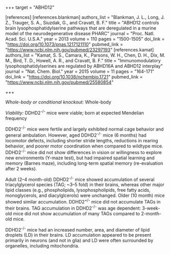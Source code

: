+++
target = "ABHD12"

[references]
    [references.blankman]
        authors_list = "Blankman, J. L., Long, J. Z., Trauger, S. A., Siuzdak, G., and Cravatt, B. F."
        title = "ABHD12 controls brain lysophosphatidylserine pathways that are deregulated in a murine model of the neurodegenerative disease PHARC"
        journal = "Proc. Natl. Acad. Sci. U.S.A."
        year = 2013
        volume = 110
        pages = "1500-1505"
        doi_link = "https://doi.org/10.1073/pnas.1217121110"
        pubmed_link = "https://www.ncbi.nlm.nih.gov/pubmed/23297193"
    [references.kamat]
        authors_list = "Kamat, S. S., Camara, K., Parsons, W. H., Chen, D. H., Dix, M. M., Bird, T. D., Howell, A. R., and Cravatt, B. F."
        title = "Immunomodulatory lysophosphatidylserines are regulated by ABHD16A and ABHD12 interplay"
        journal = "Nat. Chem. Biol."
        year = 2015
        volume = 11
        pages = "164-171"
        doi_link = "https://doi.org/10.1038/nchembio.1721"
        pubmed_link = "https://www.ncbi.nlm.nih.gov/pubmed/25580854"

+++

<p><em>Whole-body or conditional knockout:</em> Whole-body</p>
<p><em>Viability:</em> DDHD2<sup>-/-</sup> mice were viable; born at expected Mendelian frequency</p>
<p>DDHD2<sup>-/-</sup> mice were fertile and largely exhibited normal cage behavior and general ambulation. However, aged DDHD2<sup>-/-</sup> mice (6 months) had locomotor defects, including shorter stride lengths, reductions in rearing behavior, and poorer motor coordination when compared to wildtype mice. DDHD2<sup>-/-</sup> mice did not show differences in vision or willingness to explore new environments (Y-maze test), but had impaired spatial learning and memory (Barnes maze), including long-term spatial memory (re-evaluation after 2 weeks).</p>
<p>Adult (2–4 month-old) DDHD2<sup>-/-</sup> mice showed accumulation of several triacylglycerol species (TAG; ~3–5 fold) in their brains, whereas other major lipid classes (e.g., phospholipids, lysophospholipids, free fatty acids,
 monoglycerols, and diacylglcerols) were unchanged. Older (10 month) mice showed similar accumulation. DDHD2<sup>+/-</sup> mice did not accumulate TAGs in their brains. TAG accumulation in DDHD2<sup>-/-</sup> was age dependent: 3-week-old mice did not show accumulation of many TAGs compared to 2-month-old mice.</p>
<p>DDHD2<sup>-/-</sup> mice had an increased number, area, and diameter of lipid droplets (LD) in their brains. LD accumulation appeared to be present primarily in neurons (and not in glia) and LD were often surrounded by organelles, including mitochondria.</p>
